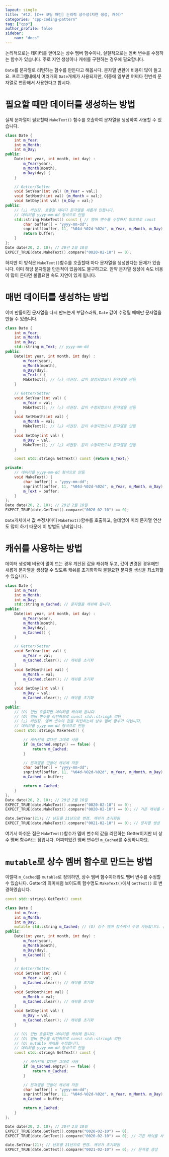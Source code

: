 ```yaml
---
layout: single
title: "#12. [C++ 코딩 패턴] 논리적 상수성(지연 생성, 캐쉬)"
categories: "cpp-coding-pattern"
tag: ["cpp"]
author_profile: false
sidebar: 
    nav: "docs"
---
```


논리적으로는 데이터를 얻어오는 상수 멤버 함수이나, 실질적으로는 멤버 변수를 수정하는 함수가 있습니다. 주로 지연 생성이나 캐쉬를 구현하는 경우에 필요합니다.


`Date`를 문자열로 리턴하는 함수를 만든다고 해봅시다. 문자열 변환에 비용이 많이 들고요. 프로그램내에서 여러개의 `Date`개체가 사용되지만, 이중에 일부만 어쩌다 한번씩 문자열로 변환해서 사용한다고 합시다.

# 필요할 때만 데이터를 생성하는 방법

실제 문자열이 필요할때 `MakeText()` 함수를 호출하여 문자열을 생성하여 사용할 수 있습니다.

```cpp
class Date {
    int m_Year;
    int m_Month;
    int m_Day;
public: 
    Date(int year, int month, int day) :
        m_Year(year),
        m_Month(month), 
        m_Day(day) {
    }

    // Getter/Setter
    void SetYear(int val) {m_Year = val;} 
    void SetMonth(int val) {m_Month = val;}
    void SetDay(int val) {m_Day = val;}
public:
    // (△) 비권장. 호출할 때마다 문자열을 새롭게 만듭니다.
    // 데이터를 yyyy-mm-dd 형식으로 만듬
    std::string MakeText() const { // 멤버 변수를 수정하지 않으므로 const
        char buffer[] = "yyyy-mm-dd";
        snprintf(buffer, 11, "%04d-%02d-%02d", m_Year, m_Month, m_Day); // 널문자 포함 11
        return buffer;
    }
};
Date date(20, 2, 10); // 20년 2월 10일
EXPECT_TRUE(date.MakeText().compare("0020-02-10") == 0);  
```

하지만 이 방식은 `MakeText()`함수를 호출할때 마다 문자열을 생성한다는 문제가 있습니다. 이미 해당 문자열을 만든적이 있음에도 불구하고요. 만약 문자열 생성에 속도 비용이 많이 든다면 불필요한 속도 지연이 있게 됩니다. 

# 매번 데이터를 생성하는 방법

이미 만들어진 문자열을 다시 만드는게 부담스러워, `Date` 값이 수정될 때에만 문자열을 만들 수 있습니다.

```cpp
class Date {
    int m_Year;
    int m_Month;
    int m_Day;
    std::string m_Text; // yyyy-mm-dd
public: 
    Date(int year, int month, int day) :
        m_Year(year),
        m_Month(month), 
        m_Day(day),
        m_Text() {
        MakeText(); // (△) 비권장. 값이 설정되었으니 문자열을 만듬
    }

    // Getter/Setter
    void SetYear(int val) {
        m_Year = val; 
        MakeText(); // (△) 비권장. 값이 수정되었으니 문자열을 만듬
    } 
    void SetMonth(int val) {
        m_Month = val;
        MakeText(); // (△) 비권장. 값이 수정되었으니 문자열을 만듬
    }
    void SetDay(int val) {
        m_Day = val;
        MakeText(); // (△) 비권장. 값이 수정되었으니 문자열을 만듬
    }

    const std::string& GetText() const {return m_Text;}

private:
    // 데이터를 yyyy-mm-dd 형식으로 만듬
    void MakeText() {
        char buffer[] = "yyyy-mm-dd";
        snprintf(buffer, 11, "%04d-%02d-%02d", m_Year, m_Month, m_Day); // 널문자 포함 11
        m_Text = buffer;
    }
};
Date date(20, 2, 10); // 20년 2월 10일
EXPECT_TRUE(date.GetText().compare("0020-02-10") == 0); 
```

`Date`개체에서 값 수정시마다 `MakeText()`함수를 호출하고, 쓸데없이 미리 문자열 연산도 많이 하기 때문에 이 방법도 낭비입니다. 

# 캐쉬를 사용하는 방법

데이터 생성에 비용이 많이 드는 경우 계산된 값을 캐쉬해 두고, 값이 변경된 경우에만 새롭게 문자열을 생성할 수 있도록 캐쉬를 초기화하여 불필요한 문자열 생성을 최소화할 수 있습니다.

```cpp
class Date {
    int m_Year;
    int m_Month;
    int m_Day;
    std::string m_Cached; // 문자열을 캐쉬해 둡니다.
public: 
    Date(int year, int month, int day) :
        m_Year(year),
        m_Month(month), 
        m_Day(day),
        m_Cached() {
    }

    // Getter/Setter
    void SetYear(int val) {
        m_Year = val;
        m_Cached.clear(); // 캐쉬를 초기화
    } 
    void SetMonth(int val) {
        m_Month = val;
        m_Cached.clear(); // 캐쉬를 초기화
    }
    void SetDay(int val) {
        m_Day = val;
        m_Cached.clear(); // 캐쉬를 초기화
    }
public:
    // (O) 한번 호출되면 데이터를 캐쉬해 둡니다.
    // (O) 멤버 변수를 리턴하므로 const std::string& 리턴
    // (△) 비권장. 멤버 변수의 값을 리턴하는데 상수 멤버 함수가 아닙니다.
    // 데이터를 yyyy-mm-dd 형식으로 만듬
    const std::string& MakeText() { 

        // 캐쉬된게 있다면 그대로 사용
        if (m_Cached.empty() == false) {
            return m_Cached;
        }

        // 문자열을 만들어 캐쉬에 저장
        char buffer[] = "yyyy-mm-dd";
        snprintf(buffer, 11, "%04d-%02d-%02d", m_Year, m_Month, m_Day); // 널문자 포함 11
        m_Cached = buffer;

        return m_Cached;
    }
};
Date date(20, 2, 10); // 20년 2월 10일
EXPECT_TRUE(date.MakeText().compare("0020-02-10") == 0); 
EXPECT_TRUE(date.MakeText().compare("0020-02-10") == 0); // 기존 캐쉬를 사용

date.SetYear(21); // 년도를 21년으로 변경. 캐쉬가 초기화됨
EXPECT_TRUE(date.MakeText().compare("0021-02-10") == 0); // 문자열 생성
```

여기서 아쉬운 점은 `MakeText()`함수가 멤버 변수의 값을 리턴하는 Getter이지만 비 상수 멤버 함수라는 점입니다. 어찌되었건 멤버 변수인 `m_Cached`를 수정하니까요. 

# `mutable`로 상수 멤버 함수로 만드는 방법

이럴때 `m_Cached`를 `mutable`로 정의하면, 상수 멤버 함수이더라도 멤버 변수를 수정할 수 있습니다. Getter의 의미처럼 보이도록 함수명도 `MakeText()`에서 `GetText()` 로 변경하였습니다.

```cpp
const std::string& GetText() const  
```

```cpp
class Date {
    int m_Year;
    int m_Month;
    int m_Day;
    mutable std::string m_Cached; // (O) 상수 멤버 함수에서 수정 가능합니다. 문자열을 캐쉬해 둡니다.
public: 
    Date(int year, int month, int day) :
        m_Year(year),
        m_Month(month), 
        m_Day(day),
        m_Cached() {
    }

    // Getter/Setter
    void SetYear(int val) {
        m_Year = val;
        m_Cached.clear(); // 캐쉬를 초기화
    } 
    void SetMonth(int val) {
        m_Month = val;
        m_Cached.clear(); // 캐쉬를 초기화
    }
    void SetDay(int val) {
        m_Day = val;
        m_Cached.clear(); // 캐쉬를 초기화
    }

    // (O) 한번 호출되면 데이터를 캐쉬해 둡니다.
    // (O) 멤버 변수를 리턴하므로 const std::string& 리턴
    // (O) mutable 개체를 수정합니다.
    // 데이터를 yyyy-mm-dd 형식으로 만듬
    const std::string& GetText() const { 

        // 캐쉬된게 있다면 그대로 사용
        if (m_Cached.empty() == false) {
            return m_Cached;
        }

        // 문자열을 만들어 캐쉬에 저장
        char buffer[] = "yyyy-mm-dd";
        snprintf(buffer, 11, "%04d-%02d-%02d", m_Year, m_Month, m_Day); // 널문자 포함 11
        m_Cached = buffer;

        return m_Cached;
    }
};

Date date(20, 2, 10); // 20년 2월 10일
EXPECT_TRUE(date.GetText().compare("0020-02-10") == 0); 
EXPECT_TRUE(date.GetText().compare("0020-02-10") == 0); // 기존 캐쉬를 사용

date.SetYear(21); // 년도를 21년으로 변경. 캐쉬가 초기화됨
EXPECT_TRUE(date.GetText().compare("0021-02-10") == 0); // 문자열 생성      
```
